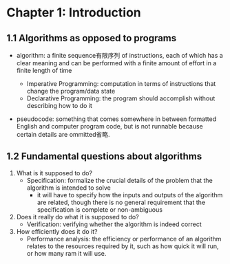 # Chapter 1: Introduction
## 1.1 Algorithms as opposed to programs
- algorithm: a finite sequence有限序列 of instructions, each of which has a clear meaning and can be performed with a finite amount of effort in a finite length of time
    - Imperative Programming: computation in terms of instructions that change the program/data state
    - Declarative Programming: the program should accomplish without describing how to do it

- pseudocode: something that comes somewhere in between formatted English and computer program code, but is not runnable because certain details are ommitted省略.

## 1.2 Fundamental questions about algorithms
1. What is it supposed to do?
    - Specification: formalize the crucial details of the problem that the algorithm is intended to solve
        - it will have to specify how the inputs and outputs of the algorithm are related, though           there is no general requirement that the specification is complete or non-ambiguous
2. Does it really do what it is supposed to do?
    - Verification: verifying whether the algorithm is indeed correct
3. How efficiently does it do it?
    - Performance analysis: the efficiency or performance of an algorithm relates to the                resources required by it, such as how quick it will run, or how many ram it will use.
